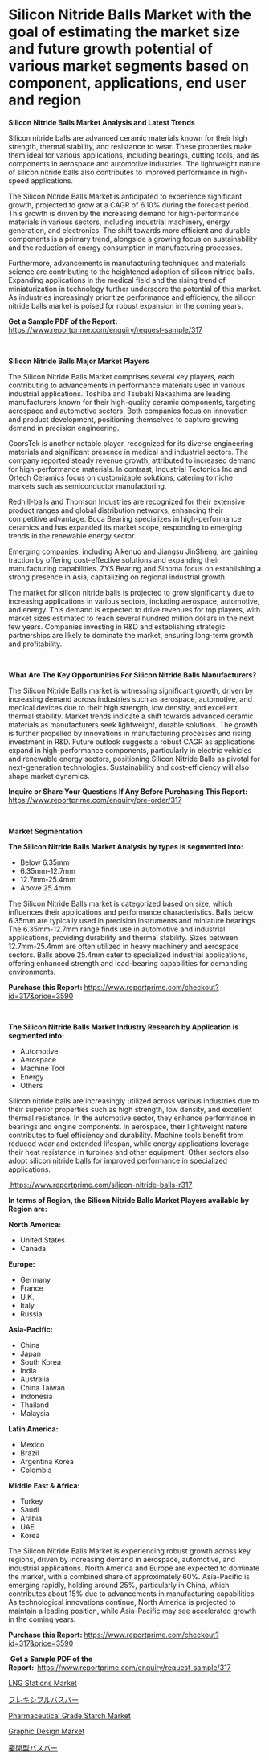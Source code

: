 <p><h1>Silicon Nitride Balls Market with the goal of estimating the market size and future growth potential of various market segments based on component, applications, end user and region</h1></p><p><strong>Silicon Nitride Balls Market Analysis and Latest Trends</strong></p>
<p><p>Silicon nitride balls are advanced ceramic materials known for their high strength, thermal stability, and resistance to wear. These properties make them ideal for various applications, including bearings, cutting tools, and as components in aerospace and automotive industries. The lightweight nature of silicon nitride balls also contributes to improved performance in high-speed applications.</p><p>The Silicon Nitride Balls Market is anticipated to experience significant growth, projected to grow at a CAGR of 6.10% during the forecast period. This growth is driven by the increasing demand for high-performance materials in various sectors, including industrial machinery, energy generation, and electronics. The shift towards more efficient and durable components is a primary trend, alongside a growing focus on sustainability and the reduction of energy consumption in manufacturing processes.</p><p>Furthermore, advancements in manufacturing techniques and materials science are contributing to the heightened adoption of silicon nitride balls. Expanding applications in the medical field and the rising trend of miniaturization in technology further underscore the potential of this market. As industries increasingly prioritize performance and efficiency, the silicon nitride balls market is poised for robust expansion in the coming years.</p></p>
<p><strong>Get a Sample PDF of the Report:&nbsp;</strong> <a href="https://www.reportprime.com/enquiry/request-sample/317">https://www.reportprime.com/enquiry/request-sample/317</a></p>
<p>&nbsp;</p>
<p><strong>Silicon Nitride Balls Major Market Players</strong></p>
<p><p>The Silicon Nitride Balls Market comprises several key players, each contributing to advancements in performance materials used in various industrial applications. Toshiba and Tsubaki Nakashima are leading manufacturers known for their high-quality ceramic components, targeting aerospace and automotive sectors. Both companies focus on innovation and product development, positioning themselves to capture growing demand in precision engineering.</p><p>CoorsTek is another notable player, recognized for its diverse engineering materials and significant presence in medical and industrial sectors. The company reported steady revenue growth, attributed to increased demand for high-performance materials. In contrast, Industrial Tectonics Inc and Ortech Ceramics focus on customizable solutions, catering to niche markets such as semiconductor manufacturing.</p><p>Redhill-balls and Thomson Industries are recognized for their extensive product ranges and global distribution networks, enhancing their competitive advantage. Boca Bearing specializes in high-performance ceramics and has expanded its market scope, responding to emerging trends in the renewable energy sector.</p><p>Emerging companies, including Aikenuo and Jiangsu JinSheng, are gaining traction by offering cost-effective solutions and expanding their manufacturing capabilities. ZYS Bearing and Sinoma focus on establishing a strong presence in Asia, capitalizing on regional industrial growth.</p><p>The market for silicon nitride balls is projected to grow significantly due to increasing applications in various sectors, including aerospace, automotive, and energy. This demand is expected to drive revenues for top players, with market sizes estimated to reach several hundred million dollars in the next few years. Companies investing in R&D and establishing strategic partnerships are likely to dominate the market, ensuring long-term growth and profitability.</p></p>
<p>&nbsp;</p>
<p><strong>What Are The Key Opportunities For Silicon Nitride Balls Manufacturers?</strong></p>
<p><p>The Silicon Nitride Balls market is witnessing significant growth, driven by increasing demand across industries such as aerospace, automotive, and medical devices due to their high strength, low density, and excellent thermal stability. Market trends indicate a shift towards advanced ceramic materials as manufacturers seek lightweight, durable solutions. The growth is further propelled by innovations in manufacturing processes and rising investment in R&D. Future outlook suggests a robust CAGR as applications expand in high-performance components, particularly in electric vehicles and renewable energy sectors, positioning Silicon Nitride Balls as pivotal for next-generation technologies. Sustainability and cost-efficiency will also shape market dynamics.</p></p>
<p><strong>Inquire or Share Your Questions If Any Before Purchasing This Report:</strong> <a href="https://www.reportprime.com/enquiry/pre-order/317">https://www.reportprime.com/enquiry/pre-order/317</a></p>
<p>&nbsp;</p>
<p><strong>Market Segmentation</strong></p>
<p><strong>The Silicon Nitride Balls Market Analysis by types is segmented into:</strong></p>
<p><ul><li>Below 6.35mm</li><li>6.35mm-12.7mm</li><li>12.7mm-25.4mm</li><li>Above 25.4mm</li></ul></p>
<p><p>The Silicon Nitride Balls market is categorized based on size, which influences their applications and performance characteristics. Balls below 6.35mm are typically used in precision instruments and miniature bearings. The 6.35mm-12.7mm range finds use in automotive and industrial applications, providing durability and thermal stability. Sizes between 12.7mm-25.4mm are often utilized in heavy machinery and aerospace sectors. Balls above 25.4mm cater to specialized industrial applications, offering enhanced strength and load-bearing capabilities for demanding environments.</p></p>
<p><strong>Purchase this Report:&nbsp;</strong><a href="https://www.reportprime.com/checkout?id=317&price=3590">https://www.reportprime.com/checkout?id=317&price=3590</a></p>
<p>&nbsp;</p>
<p><strong>The Silicon Nitride Balls Market Industry Research by Application is segmented into:</strong></p>
<p><ul><li>Automotive</li><li>Aerospace</li><li>Machine Tool</li><li>Energy</li><li>Others</li></ul></p>
<p><p>Silicon nitride balls are increasingly utilized across various industries due to their superior properties such as high strength, low density, and excellent thermal resistance. In the automotive sector, they enhance performance in bearings and engine components. In aerospace, their lightweight nature contributes to fuel efficiency and durability. Machine tools benefit from reduced wear and extended lifespan, while energy applications leverage their heat resistance in turbines and other equipment. Other sectors also adopt silicon nitride balls for improved performance in specialized applications.</p></p>
<p><a href="https://www.reportprime.com/silicon-nitride-balls-r317">&nbsp;https://www.reportprime.com/silicon-nitride-balls-r317</a></p>
<p><strong>In terms of Region, the Silicon Nitride Balls Market Players available by Region are:</strong></p>
<p>
    <p> <strong> North America: </strong>
        <ul>
            <li>United States</li>
            <li>Canada</li>
        </ul>
        </p> 
    <p> <strong> Europe: </strong>
        <ul>
            <li>Germany</li>
            <li>France</li>
            <li>U.K.</li>
            <li>Italy</li>
            <li>Russia</li>
        </ul>
        </p> 
    <p> <strong> Asia-Pacific: </strong>
        <ul>
            <li>China</li>
            <li>Japan</li>
            <li>South Korea</li>
            <li>India</li>
            <li>Australia</li>
            <li>China Taiwan</li>
            <li>Indonesia</li>
            <li>Thailand</li>
            <li>Malaysia</li>
        </ul>
        </p> 
    <p> <strong> Latin America: </strong>
        <ul>
            <li>Mexico</li>
            <li>Brazil</li>
            <li>Argentina Korea</li>
            <li>Colombia</li>
        </ul>
        </p> 
    <p> <strong> Middle East & Africa: </strong>
        <ul>
            <li>Turkey</li>
            <li>Saudi</li>
            <li>Arabia</li>
            <li>UAE</li>
            <li>Korea</li>
        </ul>
    </p>
    </p>
<p><p>The Silicon Nitride Balls Market is experiencing robust growth across key regions, driven by increasing demand in aerospace, automotive, and industrial applications. North America and Europe are expected to dominate the market, with a combined share of approximately 60%. Asia-Pacific is emerging rapidly, holding around 25%, particularly in China, which contributes about 15% due to advancements in manufacturing capabilities. As technological innovations continue, North America is projected to maintain a leading position, while Asia-Pacific may see accelerated growth in the coming years.</p></p>
<p><strong>Purchase this Report: </strong><a href="https://www.reportprime.com/checkout?id=317&price=3590">https://www.reportprime.com/checkout?id=317&price=3590</a></p>
<p>&nbsp;<strong>Get a Sample PDF of the Report:&nbsp;&nbsp;</strong><a href="https://www.reportprime.com/enquiry/request-sample/317">https://www.reportprime.com/enquiry/request-sample/317</a></p>
<p><strong></strong></p>
<p><p><a href="https://medium.com/@stevenlane654/insights-into-the-lng-stations-market-size-which-is-expanding-with-a-7-9-cagr-from-2024-2031-d793d75d5411">LNG Stations Market</a></p><p><a href="https://medium.com/@kathleencrooks2003/%E3%83%95%E3%83%AC%E3%82%AD%E3%82%B7%E3%83%96%E3%83%AB%E3%83%90%E3%82%B9%E3%83%90%E3%83%BC%E6%A5%AD%E7%95%8C%E3%81%AE%E6%B4%9E%E5%AF%9F-%E5%B8%82%E5%A0%B4%E3%81%AE%E8%B2%A1%E5%8B%99%E7%8A%B6%E6%B3%81-%E5%B8%82%E5%A0%B4%E8%A6%8F%E6%A8%A1-%E3%81%8A%E3%82%88%E3%81%B32031%E5%B9%B4%E3%81%BE%E3%81%A7%E3%81%AE%E5%8F%8E%E7%9B%8A%E5%88%86%E6%9E%90-3bc0a8c2c9d5">フレキシブルバスバー</a></p><p><a href="https://www.linkedin.com/pulse/pharmaceutical-grade-starch-market-size-growing-cagr-132-report-fdire?trackingId=vSnFc5CARve7RFlO2F2i1w%3D%3D">Pharmaceutical Grade Starch Market</a></p><p><a href="https://medium.com/@sloanlkins7856/strategic-roadmap-to-success-global-graphic-design-market-analysis-2024-2031-d276fe2bc9b0">Graphic Design Market</a></p><p><a href="https://medium.com/@kathleencrooks2003/%E5%B0%81%E5%85%A5%E3%83%90%E3%82%B9%E3%83%90%E3%83%BC%E5%B8%82%E5%A0%B4%E3%81%AE%E3%82%B5%E3%82%A4%E3%82%BA%E3%81%A8%E3%82%B7%E3%82%A7%E3%82%A2%E5%88%86%E6%9E%90-%E6%88%90%E9%95%B7%E3%83%88%E3%83%AC%E3%83%B3%E3%83%89%E3%81%A8%E4%BA%88%E6%B8%AC-2024%E5%B9%B4-2031%E5%B9%B4-e77c38242003">密閉型バスバー</a></p></p>